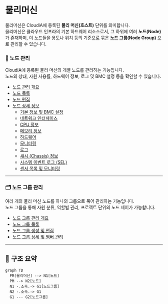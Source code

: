# 물리머신

물리머신은 CloudiA에 등록된 **물리 머신(호스트)** 단위를 의미합니다.  
물리머신은 클라우드 인프라의 기본 하드웨어 리소스로서, 그 하위에 여러 **노드(Node)** 가 존재하며, 이 노드들을 용도나 위치 등의 기준으로 묶은 **노드 그룹(Node Group)** 으로 관리할 수 있습니다.


### 🧩 노드 관리
CloudiA에 등록된 물리 머신의 개별 노드를 관리하는 기능입니다.  
노드의 상태, 자원 사용률, 하드웨어 정보, 로그 및 BMC 설정 등을 확인할 수 있습니다.

- [노드 관리 개요](./노드/노드.md)
- [노드 목록](./노드/노드.md#노드-목록)
- [노드 편집](./노드/노드.md#노드-편집)
- [노드 상세 정보](./노드/노드.md#노드-상세)
  - [기본 정보 및 BMC 설정](./노드/노드.md#기본-정보-및-bmc-설정)
  - [네트워크 인터페이스](./노드/노드.md#네트워크-인터페이스)
  - [CPU 정보](./노드/노드.md#cpu-정보)
  - [메모리 정보](./노드/노드.md#메모리-정보)
  - [하드웨어](./노드/노드.md#하드웨어)
  - [모니터링](./노드/노드.md#모니터링)
  - [로그](./노드/노드.md#로그)
  - [섀시 (Chassis) 정보](./노드/노드.md#섀시-chassis-정보)
  - [시스템 이벤트 로그 (SEL)](./노드/노드.md#시스템-이벤트-로그-sel)
  - [센서 목록 및 모니터링](./노드/노드.md#센서-목록)

---

### 🗂️ 노드 그룹 관리
여러 개의 물리 머신 노드를 하나의 그룹으로 묶어 관리하는 기능입니다.  
노드 그룹을 통해 자원 분류, 역할별 관리, 프로젝트 단위의 노드 제어가 가능합니다.

- [노드 그룹 관리 개요](./노드그룹/노드그룹.md)
- [노드 그룹 목록](./노드그룹/노드그룹.md#노드-그룹-목록)
- [노드 그룹 생성 및 편집](./노드그룹/노드그룹.md#노드-그룹-생성편집)
- [노드 그룹 상세 및 멤버 관리](./노드그룹/노드그룹.md#노드-그룹-상세-및-멤버-관리)

---

## 🧭 구조 요약

```mermaid
graph TD
  PM[물리머신] --> N1[노드]
  PM --> N2[노드]
  N1 -.소속.-> G1[노드그룹]
  N2 -.소속.-> G1
  G1 --- G2[노드그룹]


